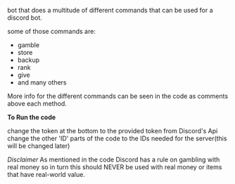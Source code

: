 bot that does a multitude of different commands that can be used for a discord bot.

some of those commands are:
- gamble
- store
- backup
- rank
- give
- and many others

More info for the different commands can be seen in the code as comments above each method.

**To Run the code**

change the token at the bottom to the provided token from Discord's Api
change the other 'ID' parts of the code to the IDs needed for the server(this will be changed later)

*Disclaimer* 
As mentioned in the code Discord has a rule on gambling with real money so in turn this should NEVER be used with real money or items that have real-world value.


